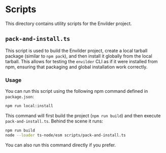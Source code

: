 # Scripts

This directory contains utility scripts for the Envilder project.

## `pack-and-install.ts`

This script is used to build the Envilder project, create a local tarball package (similar to `npm pack`),
and then install it globally from the local tarball. This allows for testing the `envilder` CLI as if it were
installed from npm, ensuring that packaging and global installation work correctly.

### Usage

You can run this script using the following npm command defined in `package.json`:

```bash
npm run local:install
```

This command will first build the project (`npm run build`) and then execute `pack-and-install.ts`. Behind the scene it runs:

```bash
npm run build 
node --loader ts-node/esm scripts/pack-and-install.ts
```

You can also run this command directly if you prefer.
